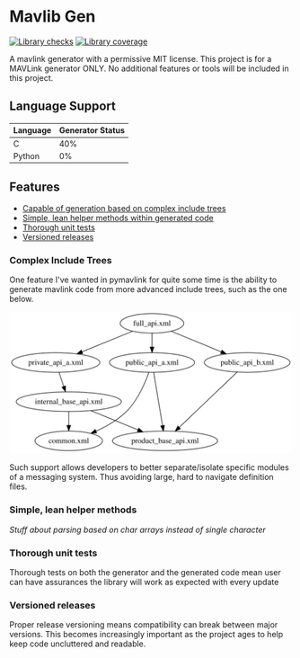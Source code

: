# Mavlib Gen

[![Library checks](https://github.com/len0rd/mavlib_gen/actions/workflows/base.yml/badge.svg?branch=main&event=push)](https://github.com/len0rd/mavlib_gen/actions/workflows/base.yml) [![Library coverage](https://codecov.io/gh/len0rd/mavlib_gen/branch/main/graph/badge.svg?token=4HDIQKTBN8)](https://codecov.io/gh/len0rd/mavlib_gen)

A mavlink generator with a permissive MIT license. This project is for a MAVLink generator ONLY.
No additional features or tools will be included in this project.

## Language Support

Language | Generator Status
---------|-----------------
C        | 40%
Python   | 0%

## Features

- [Capable of generation based on complex include trees](#complex-include-trees)
- [Simple, lean helper methods within generated code](#simple-lean-helper-methods)
- [Thorough unit tests](#thorough-unit-tests)
- [Versioned releases](#versioned-releases)

### Complex Include Trees

One feature I've wanted in pymavlink for quite some time is the ability to generate
mavlink code from more advanced include trees, such as the one below.

![example_of_complex_tree](docs/_img/complex_include_tree_ex.svg)

Such support allows developers to better separate/isolate specific modules of a
messaging system. Thus avoiding large, hard to navigate definition files.

### Simple, lean helper methods

*Stuff about parsing based on char arrays instead of single character*

### Thorough unit tests

Thorough tests on both the generator and the generated code mean user can have assurances the
library will work as expected with every update

### Versioned releases

Proper release versioning means compatibility can break between major versions. This becomes
increasingly important as the project ages to help keep code uncluttered and readable.
